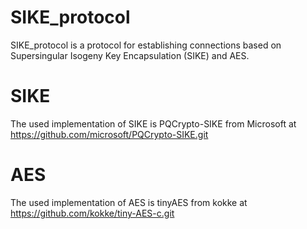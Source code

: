# SIKE_protocol
SIKE_protocol is a protocol for establishing connections based on Supersingular Isogeny Key Encapsulation (SIKE) and AES.

# SIKE
The used implementation of SIKE is PQCrypto-SIKE from Microsoft at https://github.com/microsoft/PQCrypto-SIKE.git

# AES
The used implementation of AES is tinyAES from kokke at https://github.com/kokke/tiny-AES-c.git
